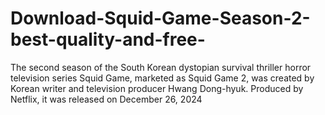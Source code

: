 # Download-Squid-Game-Season-2-best-quality-and-free-
The second season of the South Korean dystopian survival thriller horror television series Squid Game, marketed as Squid Game 2, was created by Korean writer and television producer Hwang Dong-hyuk. Produced by Netflix, it was released on December 26, 2024
